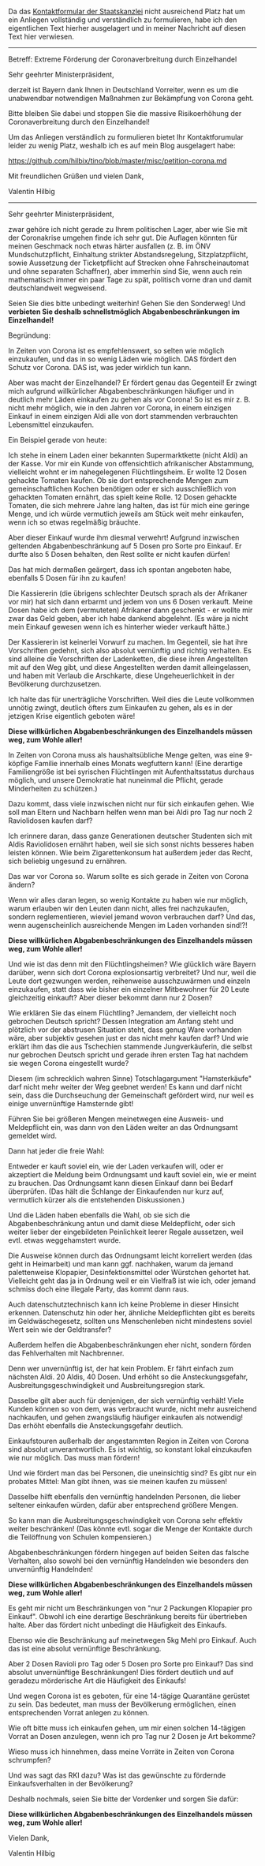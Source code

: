 Da das [Kontaktformular der Staatskanzlei](https://www.bayern.de/staatsregierung/ministerpraesident/kontakt-ministerpraesident/)
nicht ausreichend Platz hat um ein Anliegen vollständig und verständlich zu formulieren, habe ich den eigentlichen Text hierher
ausgelagert und in meiner Nachricht auf diesen Text hier verwiesen.

----------------------------------------------------------------------------

Betreff: Extreme Förderung der Coronaverbreitung durch Einzelhandel

Sehr geehrter Ministerpräsident,

derzeit ist Bayern dank Ihnen in Deutschland Vorreiter, wenn es um die unabwendbar notwendigen Maßnahmen zur Bekämpfung von Corona geht.

Bitte bleiben Sie dabei und stoppen Sie die massive Risikoerhöhung der Coronaverbreitung durch den Einzelhandel!

Um das Anliegen verständlich zu formulieren bietet Ihr Kontaktforumular leider zu wenig Platz, weshalb ich es auf mein Blog
ausgelagert habe:

https://github.com/hilbix/tino/blob/master/misc/petition-corona.md

Mit freundlichen Grüßen und vielen Dank,

Valentin Hilbig

----------------------------------------------------------------------------

Sehr geehrter Ministerpräsident,

zwar gehöre ich nicht gerade zu Ihrem politischen Lager, aber wie Sie mit der Coronakrise umgehen finde ich sehr gut.  Die Auflagen könnten für meinen Geschmack noch etwas härter ausfallen (z. B. im ÖNV Mundschutzpflicht, Einhaltung strikter Abstandsregelung, Sitzplatzpflicht, sowie Aussetzung der Ticketpflicht auf Strecken ohne Fahrscheinautomat und ohne separaten Schaffner), aber immerhin sind Sie, wenn auch rein mathematisch immer ein paar Tage zu spät, politisch vorne dran und damit deutschlandweit wegweisend.

Seien Sie dies bitte unbedingt weiterhin!  Gehen Sie den Sonderweg!  Und **verbieten Sie deshalb schnellstmöglich Abgabenbeschränkungen im Einzelhandel!**

Begründung:

In Zeiten von Corona ist es empfehlenswert, so selten wie möglich einzukaufen, und das in so wenig Läden wie möglich.  DAS fördert den Schutz vor Corona.  DAS ist, was jeder wirklich tun kann.

Aber was macht der Einzelhandel?  Er fördert genau das Gegenteil!  Er zwingt mich aufgrund willkürlicher Abgabenbeschränkungen häufiger und in deutlich mehr Läden einkaufen zu gehen als vor Corona!  So ist es mir z. B. nicht mehr möglich, wie in den Jahren vor Corona, in einem einzigen Einkauf in einem einzigen Aldi alle von dort stammenden verbrauchten Lebensmittel einzukaufen.

Ein Beispiel gerade von heute:

Ich stehe in einem Laden einer bekannten Supermarktkette (nicht Aldi) an der Kasse.  Vor mir ein Kunde von offensichtlich afrikanischer Abstammung, vielleicht wohnt er im nahegelegenen Flüchtlingsheim.  Er wollte 12 Dosen gehackte Tomaten kaufen.  Ob sie dort entsprechende Mengen zum gemeinschaftlichen Kochen benötigen oder er sich ausschließlich von gehackten Tomaten ernährt, das spielt keine Rolle.  12 Dosen gehackte Tomaten, die sich mehrere Jahre lang halten, das ist für mich eine geringe Menge, und ich würde vermutlich jeweils am Stück weit mehr einkaufen, wenn ich so etwas regelmäßig bräuchte.

Aber dieser Einkauf wurde ihm diesmal verwehrt!  Aufgrund inzwischen geltenden Abgabenbeschränkung auf 5 Dosen pro Sorte pro Einkauf.  Er durfte also 5 Dosen behalten, den Rest sollte er nicht kaufen dürfen!

Das hat mich dermaßen geärgert, dass ich spontan angeboten habe, ebenfalls 5 Dosen für ihn zu kaufen!

Die Kassiererin (die übrigens schlechter Deutsch sprach als der Afrikaner vor mir) hat sich dann erbarmt
und jedem von uns 6 Dosen verkauft.  Meine Dosen habe ich dem (vermuteten) Afrikaner dann geschenkt -
er wollte mir zwar das Geld geben, aber ich habe dankend abgelehnt.
(Es wäre ja nicht mein Einkauf gewesen wenn ich es hinterher wieder verkauft hätte.)

Der Kassiererin ist keinerlei Vorwurf zu machen.  Im Gegenteil, sie hat ihre Vorschriften gedehnt,
sich also absolut vernünftig und richtig verhalten.  Es sind alleine die Vorschriften der Ladenketten,
die diese ihren Angestellten mit auf den Weg gibt, und diese Angestellten werden damit alleingelassen,
und haben mit Verlaub die Arschkarte, diese Ungeheuerlichkeit in der Bevölkerung durchzusetzen.

Ich halte das für unerträgliche Vorschriften.  Weil dies die Leute vollkommen unnötig zwingt,
deutlich öfters zum Einkaufen zu gehen, als es in der jetzigen Krise eigentlich geboten wäre!

**Diese willkürlichen Abgabenbeschränkungen des Einzelhandels müssen weg, zum Wohle aller!**

In Zeiten von Corona muss als haushaltsübliche Menge gelten,
was eine 9-köpfige Familie innerhalb eines Monats wegfuttern kann!
(Eine derartige Familiengröße ist bei syrischen Flüchtlingen mit Aufenthaltsstatus durchaus möglich,
und unsere Demokratie hat nuneinmal die Pflicht, gerade Minderheiten zu schützen.)

Dazu kommt, dass viele inzwischen nicht nur für sich einkaufen gehen.
Wie soll man Eltern und Nachbarn helfen wenn man bei Aldi pro Tag nur noch 2 Raviolidosen kaufen darf?

Ich erinnere daran, dass ganze Generationen deutscher Studenten sich mit Aldis Raviolidosen
ernährt haben, weil sie sich sonst nichts besseres haben leisten können.  Wie beim Zigarettenkonsum
hat außerdem jeder das Recht, sich beliebig ungesund zu ernähren.

Das war vor Corona so.  Warum sollte es sich gerade in Zeiten von Corona ändern?

Wenn wir alles daran legen, so wenig Kontakte zu haben wie nur möglich,
warum erlauben wir den Leuten dann nicht, alles frei nachzukaufen,
sondern reglementieren, wieviel jemand wovon verbrauchen darf?
Und das, wenn augenscheinlich ausreichende Mengen im Laden vorhanden sind!?!

**Diese willkürlichen Abgabenbeschränkungen des Einzelhandels müssen weg, zum Wohle aller!**

Und wie ist das denn mit den Flüchtlingsheimen?  Wie glücklich wäre Bayern darüber, wenn sich dort
Corona explosionsartig verbreitet?  Und nur, weil die Leute dort gezwungen werden,
reihenweise ausschzuwärmen und einzeln einzukaufen, statt dass wie bisher ein einzelner Mitbewohner
für 20 Leute gleichzeitig einkauft?  Aber dieser bekommt dann nur 2 Dosen?

Wie erklären Sie das einem Flüchtling?  Jemandem, der vielleicht noch gebrochen Deutsch spricht?
Dessen Integration am Anfang steht und plötzlich vor der abstrusen Situation steht,
dass genug Ware vorhanden wäre, aber subjektiv gesehen just er das nicht mehr kaufen darf?
Und wie erklärt ihm das die aus Tschechien stammende Jungverkäuferin, die selbst nur gebrochen
Deutsch spricht und gerade ihren ersten Tag hat nachdem sie wegen Corona eingestellt wurde?

Diesem (im schrecklich wahren Sinne) Totschlagargument "Hamsterkäufe" darf nicht mehr weiter der Weg
geebnet werden!  Es kann und darf nicht sein, dass die Durchseuchung der Gemeinschaft gefördert wird,
nur weil es einige unvernünftige Hamsternde gibt!

Führen Sie bei größeren Mengen meinetwegen eine Ausweis- und Meldepflicht ein,
was dann von den Läden weiter an das Ordnungsamt gemeldet wird.

Dann hat jeder die freie Wahl:

Entweder er kauft soviel ein, wie der Laden verkaufen will,
oder er akzeptiert die Meldung beim Ordnungsamt und kauft soviel ein,
wie er meint zu brauchen.  Das Ordnungsamt kann diesen Einkauf dann bei Bedarf überprüfen.
(Das hält die Schlange der Einkaufenden nur kurz auf, vermutlich kürzer als die entstehenden Diskussionen.)

Und die Läden haben ebenfalls die Wahl, ob sie sich die Abgabenbeschränkung antun und damit diese Meldepflicht,
oder sich weiter lieber der eingebildeten Peinlichkeit leerer Regale aussetzen, weil evtl. etwas weggehamstert wurde.

Die Ausweise können durch das Ordnungsamt leicht korreliert werden (das geht in Heimarbeit)
und man kann ggf. nachhaken, warum da jemand palettenweise Klopapier,
Desinfektionsmittel oder Würstchen gehortet hat.
Vielleicht geht das ja in Ordnung weil er ein Vielfraß ist wie ich,
oder jemand schmiss doch eine illegale Party, das kommt dann raus.

Auch datenschutztechnisch kann ich keine Probleme in dieser Hinsicht erkennen.
Datenschutz hin oder her, ähnliche Meldepflichten gibt es bereits im Geldwäschegesetz,
sollten uns Menschenleben nicht mindestens soviel Wert sein wie der Geldtransfer?

Außerdem helfen die Abgabenbeschränkungen eher nicht, sondern förden das Fehlverhalten
mit Nachbrenner.

Denn wer unvernünftig ist, der hat kein Problem.  Er fährt einfach zum nächsten Aldi.  20 Aldis, 40 Dosen.
Und erhöht so die Ansteckungsgefahr, Ausbreitungsgeschwindigkeit und Ausbreitungsregion stark.

Dasselbe gilt aber auch für denjenigen, der sich vernünftig verhält!  Viele Kunden können so
von dem, was verbraucht wurde, nicht mehr ausreichend nachkaufen, und gehen zwangsläufig häufiger
einkaufen als notwendig!  Das erhöht ebenfalls die Ansteckungsgefahr deutlich.

Einkaufstouren außerhalb der angestammten Region in Zeiten von Corona sind absolut unverantwortlich.
Es ist wichtig, so konstant lokal einzukaufen wie nur möglich.  Das muss man fördern!

Und wie fördert man das bei Personen, die uneinsichtig sind?
Es gibt nur ein probates Mittel:
Man gibt ihnen, was sie meinen kaufen zu müssen!

Dasselbe hilft ebenfalls den vernünftig handelnden Personen, die lieber seltener einkaufen würden,
dafür aber entsprechend größere Mengen.

So kann man die Ausbreitungsgeschwindigkeit von Corona sehr effektiv weiter beschränken!
(Das könnte evtl. sogar die Menge der Kontakte durch die Teilöffnung von Schulen kompensieren.)

Abgabenbeschränkungen fördern hingegen auf beiden Seiten das falsche Verhalten,
also sowohl bei den vernünftig Handelnden wie besonders den unvernünftig Handelnden!

**Diese willkürlichen Abgabenbeschränkungen des Einzelhandels müssen weg, zum Wohle aller!**

Es geht mir nicht um Beschränkungen von "nur 2 Packungen Klopapier pro Einkauf".
Obwohl ich eine derartige Beschränkung bereits für übertrieben halte.
Aber das fördert nicht unbedingt die Häufigkeit des Einkaufs.

Ebenso wie die Beschränkung auf meinetwegen 5kg Mehl pro Einkauf.
Auch das ist eine absolut vernünftige Beschränkung.

Aber 2 Dosen Ravioli pro Tag oder 5 Dosen pro Sorte pro Einkauf?
Das sind absolut unvernünftige Beschränkungen!
Dies fördert deutlich und auf geradezu mörderische Art die Häufigkeit des Einkaufs!

Und wegen Corona ist es geboten, für eine 14-tägige Quarantäne gerüstet zu sein.
Das bedeutet, man muss der Bevölkerung ermöglichen, einen entsprechenden Vorrat anlegen zu können.

Wie oft bitte muss ich einkaufen gehen, um mir einen solchen 14-tägigen Vorrat an
Dosen anzulegen, wenn ich pro Tag nur 2 Dosen je Art bekomme?

Wieso muss ich hinnehmen, dass meine Vorräte in Zeiten von Corona schrumpfen?

Und was sagt das RKI dazu?  Was ist das gewünschte zu fördernde Einkaufsverhalten in der Bevölkerung?

Deshalb nochmals, seien Sie bitte der Vordenker und sorgen Sie dafür:

**Diese willkürlichen Abgabenbeschränkungen des Einzelhandels müssen weg, zum Wohle aller!**

Vielen Dank,

Valentin Hilbig
